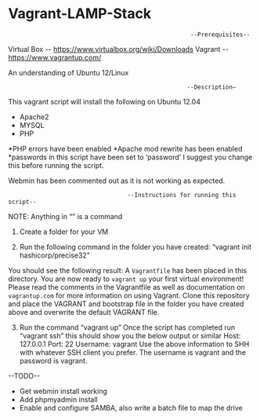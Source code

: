 # Vagrant-LAMP-Stack


                                                        --Prerequisites--
Virtual Box -- https://www.virtualbox.org/wiki/Downloads
Vagrant -- https://www.vagrantup.com/

An understanding of Ubuntu 12/Linux


                                                       --Description—
This vagrant script will install the following on Ubuntu 12.04

* Apache2
* MYSQL
* PHP

*PHP errors have been enabled
*Apache mod rewrite has been enabled
*passwords in this script have been set to ‘password’ I suggest you change this before running the script.

Webmin has been commented out as it is not working as expected.


                                      --Instructions for running this script--

NOTE: Anything in “” is a command
 1. Create a folder for your VM

 2. Run the following command in the folder you have created: “vagrant init hashicorp/precise32”

You should see the following result:
A `Vagrantfile` has been placed in this directory. You are now
ready to `vagrant up` your first virtual environment! Please read
the comments in the Vagrantfile as well as documentation on
`vagrantup.com` for more information on using Vagrant.
Clone this repository and place the VAGRANT and bootstrap file in the folder you have created above and overwrite the default VAGRANT file.

 3. Run the command “vagrant up”
Once the script has completed run “vagrant ssh” this should show you the below output or similar 
Host: 127.0.0.1
Port: 22
Username: vagrant 
Use the above information to SHH with whatever SSH client you prefer. The username is vagrant and the password is vagrant.

--TODO--
* Get webmin install working
* Add phpmyadmin install
* Enable and configure SAMBA, also write a batch file to map the drive


